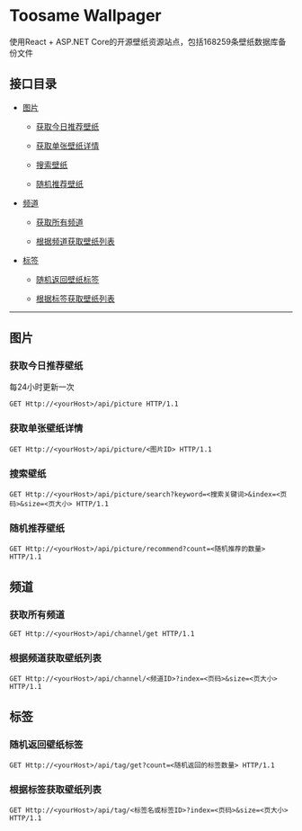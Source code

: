 # Toosame Wallpager

使用React + ASP.NET Core的开源壁纸资源站点，包括168259条壁纸数据库备份文件

## 接口目录

+ [图片](#图片)

	+ [获取今日推荐壁纸](#获取今日推荐壁纸)

	+ [获取单张壁纸详情](#获取单张壁纸详情)

	+ [搜索壁纸](#搜索壁纸)

	+ [随机推荐壁纸](#随机推荐壁纸)

+ [频道](#频道)
	
	+ [获取所有频道](#获取所有频道)

	+ [根据频道获取壁纸列表](#根据频道获取壁纸列表)

+ [标签](#标签)

	+ [随机返回壁纸标签](#随机返回壁纸标签)

	+ [根据标签获取壁纸列表](#根据标签获取壁纸列表)

***

## 图片

### 获取今日推荐壁纸

每24小时更新一次

```HTTP
GET Http://<yourHost>/api/picture HTTP/1.1
```

### 获取单张壁纸详情

```HTTP
GET Http://<yourHost>/api/picture/<图片ID> HTTP/1.1
```

### 搜索壁纸

```HTTP
GET Http://<yourHost>/api/picture/search?keyword=<搜索关键词>&index=<页码>&size=<页大小> HTTP/1.1
```

### 随机推荐壁纸

```HTTP
GET Http://<yourHost>/api/picture/recommend?count=<随机推荐的数量> HTTP/1.1
```

## 频道

### 获取所有频道

```HTTP
GET Http://<yourHost>/api/channel/get HTTP/1.1
```

### 根据频道获取壁纸列表

```HTTP
GET Http://<yourHost>/api/channel/<频道ID>?index=<页码>&size=<页大小> HTTP/1.1
```

## 标签

### 随机返回壁纸标签

```HTTP
GET Http://<yourHost>/api/tag/get?count=<随机返回的标签数量> HTTP/1.1
```

### 根据标签获取壁纸列表

```HTTP
GET Http://<yourHost>/api/tag/<标签名或标签ID>?index=<页码>&size=<页大小> HTTP/1.1
```
